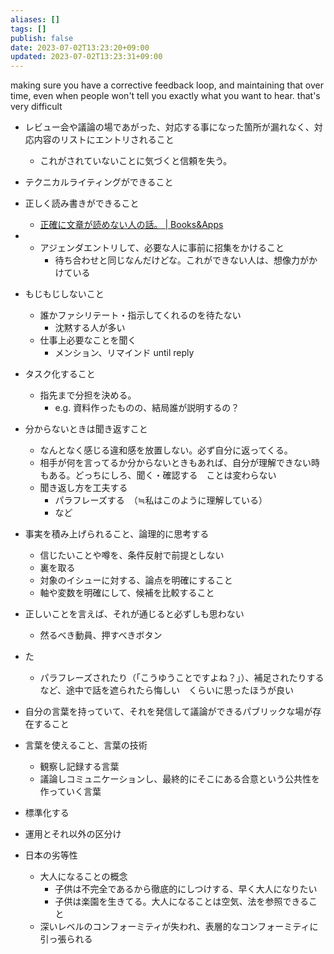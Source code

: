 ```yaml
---
aliases: []
tags: []
publish: false
date: 2023-07-02T13:23:20+09:00
updated: 2023-07-02T13:23:31+09:00
---
```

making sure you have a corrective feedback loop, and maintaining that over time, even when people won't tell you exactly what you want to hear. that's very difficult



- レビュー会や議論の場であがった、対応する事になった箇所が漏れなく、対応内容のリストにエントリされること
    - これがされていないことに気づくと信頼を失う。

- テクニカルライティングができること
- 正しく読み書きができること
    - [正確に文章が読めない人の話。 \| Books&Apps](https://blog.tinect.jp/?p=80089)
- - アジェンダエントリして、必要な人に事前に招集をかけること
    - 待ち合わせと同じなんだけどな。これができない人は、想像力がかけている
- もじもじしないこと
    - 誰かファシリテート・指示してくれるのを待たない
        - 沈黙する人が多い
    - 仕事上必要なことを聞く
        - メンション、リマインド until reply
- タスク化すること
    - 指先まで分担を決める。
        - e.g. 資料作ったものの、結局誰が説明するの？
- 分からないときは聞き返すこと
    - なんとなく感じる違和感を放置しない。必ず自分に返ってくる。
    - 相手が何を言ってるか分からないときもあれば、自分が理解できない時もある。どっちにしろ、聞く・確認する　ことは変わらない
    - 聞き返し方を工夫する
        - パラフレーズする　（≒私はこのように理解している）
        - など
- 事実を積み上げられること、論理的に思考する
    - 信じたいことや噂を、条件反射で前提としない
    - 裏を取る
    - 対象のイシューに対する、論点を明確にすること
    - 軸や変数を明確にして、候補を比較すること

- 正しいことを言えば、それが通じると必ずしも思わない
    - 然るべき動員、押すべきボタン
    
- た
    - パラフレーズされたり（「こうゆうことですよね？」）、補足されたりするなど、途中で話を遮られたら悔しい　くらいに思ったほうが良い

- 自分の言葉を持っていて、それを発信して議論ができるパブリックな場が存在すること
- 言葉を使えること、言葉の技術
    - 観察し記録する言葉
    - 議論しコミュニケーションし、最終的にそこにある合意という公共性を作っていく言葉
- 標準化する
- 運用とそれ以外の区分け

- 日本の劣等性
    - 大人になることの概念
        - 子供は不完全であるから徹底的にしつけする、早く大人になりたい
        - 子供は楽園を生きてる。大人になることは空気、法を参照できること
    - 深いレベルのコンフォーミティが失われ、表層的なコンフォーミティに引っ張られる
